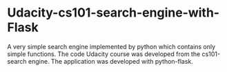 # Udacity-cs101-search-engine-with-Flask
A very simple search engine implemented by python which contains only simple functions.
The code Udacity course was developed from the cs101-search engine. 
The application was developed with python-flask.

<script src="https://gist.github.com/PurpleBooth/109311bb0361f32d87a2.js"></script>
